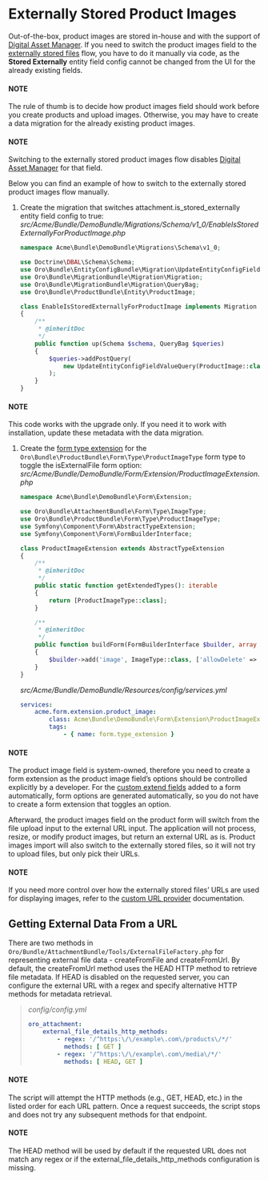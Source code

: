 <a id="bundle-docs-commerce-product-bundle-external-product-images"></a>

# Externally Stored Product Images

Out-of-the-box, product images are stored in-house and with the support of [Digital Asset Manager](../../../user/back-office/marketing/digital-assets/index.md#digital-assets). If you need to switch the product images field to the [externally stored files](../../platform/AttachmentBundle/attachment-bundle-config.md#attachment-bundle-externally-stored-files) flow, you have to do it manually via code, as the **Stored Externally** entity field config cannot be changed from the UI for the already existing fields.

#### NOTE
The rule of thumb is to decide how product images field should work before you create products and upload images. Otherwise, you may have to create a data migration for the already existing product images.

#### NOTE
Switching to the externally stored product images flow disables [Digital Asset Manager](../../../user/back-office/marketing/digital-assets/index.md#digital-assets) for that field.

Below you can find an example of how to switch to the externally stored product images flow manually.

1. Create the migration that switches attachment.is_stored_externally entity field config to true:
   *src/Acme/Bundle/DemoBundle/Migrations/Schema/v1_0/EnableIsStoredExternallyForProductImage.php*
   ```php
   namespace Acme\Bundle\DemoBundle\Migrations\Schema\v1_0;

   use Doctrine\DBAL\Schema\Schema;
   use Oro\Bundle\EntityConfigBundle\Migration\UpdateEntityConfigFieldValueQuery;
   use Oro\Bundle\MigrationBundle\Migration\Migration;
   use Oro\Bundle\MigrationBundle\Migration\QueryBag;
   use Oro\Bundle\ProductBundle\Entity\ProductImage;

   class EnableIsStoredExternallyForProductImage implements Migration
   {
       /**
        * @inheritDoc
        */
       public function up(Schema $schema, QueryBag $queries)
       {
           $queries->addPostQuery(
               new UpdateEntityConfigFieldValueQuery(ProductImage::class, 'image', 'attachment', 'is_stored_externally', true)
           );
       }
   }
   ```

#### NOTE
This code works with the upgrade only. If you need it to work with installation, update these metadata with the data migration.

1. Create the <a href="https://symfony.com/doc/6.4/form/create_form_type_extension.html" target="_blank">form type extension</a> for the `Oro\Bundle\ProductBundle\Form\Type\ProductImageType` form type to toggle the isExternalFile form option:
   *src/Acme/Bundle/DemoBundle/Form/Extension/ProductImageExtension.php*
   ```php
   namespace Acme\Bundle\DemoBundle\Form\Extension;

   use Oro\Bundle\AttachmentBundle\Form\Type\ImageType;
   use Oro\Bundle\ProductBundle\Form\Type\ProductImageType;
   use Symfony\Component\Form\AbstractTypeExtension;
   use Symfony\Component\Form\FormBuilderInterface;

   class ProductImageExtension extends AbstractTypeExtension
   {
       /**
        * @inheritDoc
        */
       public static function getExtendedTypes(): iterable
       {
           return [ProductImageType::class];
       }

       /**
        * @inheritDoc
        */
       public function buildForm(FormBuilderInterface $builder, array $options): void
       {
           $builder->add('image', ImageType::class, ['allowDelete' => false, 'isExternalFile' => true]);
       }
   }
   ```

   *src/Acme/Bundle/DemoBundle/Resources/config/services.yml*
   ```yaml
   services:
       acme.form.extension.product_image:
           class: Acme\Bundle\DemoBundle\Form\Extension\ProductImageExtension
           tags:
               - { name: form.type_extension }
   ```

#### NOTE
The product image field is system-owned, therefore you need to create a form extension as the product image field’s options should be controlled explicitly by a developer. For the [custom extend fields](../../../backend/entities/extend-entities/index.md#book-entities-extended-entities-add-fields) added to a form automatically, form options are generated automatically, so you do not have to create a form extension that toggles an option.

Afterward, the product images field on the product form will switch from the file upload input to the external URL input. The application will not process, resize, or modify product images, but return an external URL as is. Product images import will also switch to the externally stored files, so it will not try to upload files, but only pick their URLs.

#### NOTE
If you need more control over how the externally stored files’ URLs are used for displaying images, refer to the [custom URL provider](../../platform/AttachmentBundle/generating-image-file-urls.md#attachment-bundle-custom-url-provider) documentation.

## Getting External Data From a URL

There are two methods in `Oro/Bundle/AttachmentBundle/Tools/ExternalFileFactory.php` for representing external file data - createFromFile and createFromUrl.
By default, the createFromUrl method uses the HEAD HTTP method to retrieve file metadata. If HEAD is disabled on the requested server, you can configure the external URL with a regex and specify alternative HTTP methods for metadata retrieval.

> *config/config.yml*
> ```yaml
> oro_attachment:
>     external_file_details_http_methods:
>         - regex: '/^https:\/\/example\.com\/products\/*/'
>           methods: [ GET ]
>         - regex: '/^https:\/\/example\.com\/media\/*/'
>           methods: [ HEAD, GET ]
> ```

#### NOTE
The script will attempt the HTTP methods (e.g., GET, HEAD, etc.) in the listed order for each URL pattern. Once a request succeeds, the script stops and does not try any subsequent methods for that endpoint.

#### NOTE
The HEAD method will be used by default if the requested URL does not match any regex or if the external_file_details_http_methods configuration is missing.

<!-- Frontend -->

